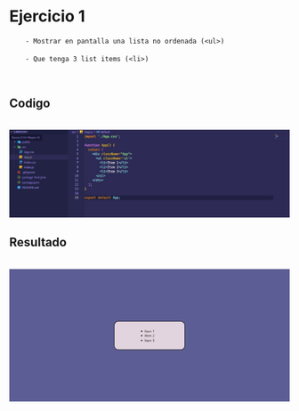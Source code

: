 # Ejercicio 1

````
    - Mostrar en pantalla una lista no ordenada (<ul>)

    - Que tenga 3 list items (<li>)
````

<br>

## Codigo

<br>

<img width='700px' src='./readme-media/Ejercicio-1-codigo.jpeg'/>

<br>

## Resultado

<br>

<img width='700px' src='./readme-media/Ejercicio-1-preview.jpeg'/>